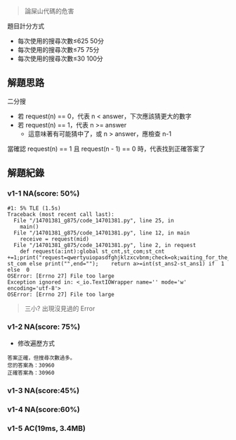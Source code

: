 > 論屎山代碼的危害

題目計分方式
- 每次使用的搜尋次數≤625 50分
- 每次使用的搜尋次數≤75 75分
- 每次使用的搜尋次數≤30 100分


## 解題思路

二分搜
- 若 request(n) == 0，代表 n < answer，下次應該猜更大的數字
- 若 request(n) == 1，代表 n >= answer
  - 這意味著有可能猜中了，或 n > answer，應檢查 n-1

當確認 request(n) == 1 且 request(n - 1) == 0 時，代表找到正確答案了


## 解題紀錄
### v1-1 NA(score: 50%)
```text
#1: 5% TLE (1.5s)
Traceback (most recent call last):
  File "/14701381_g875/code_14701381.py", line 25, in 
    main()
  File "/14701381_g875/code_14701381.py", line 12, in main
    receive = request(mid)
  File "/14701381_g875/code_14701381.py", line 2, in request
    def request(a:int):global st_cnt,st_com;st_cnt +=1;print("request=qwertyuiopasdfghjklzxcvbnm;check=ok;waiting_for_the_answer;next_line=check;reading=false;check_point=false")if st_com else print("",end="");    return a>=int(st_ans2-st_ans1) if  1 else  0
OSError: [Errno 27] File too large
Exception ignored in: <_io.TextIOWrapper name='' mode='w' encoding='utf-8'>
OSError: [Errno 27] File too large
```
> 三小? 出現沒見過的 Error

### v1-2 NA(score: 75%)
- 修改遍歷方式
```text
答案正確，但搜尋次數過多。
您的答案為：30960
正確答案為：30960
```

### v1-3 NA(score:45%)

### v1-4 NA(score:60%)

### v1-5 AC(19ms, 3.4MB)
